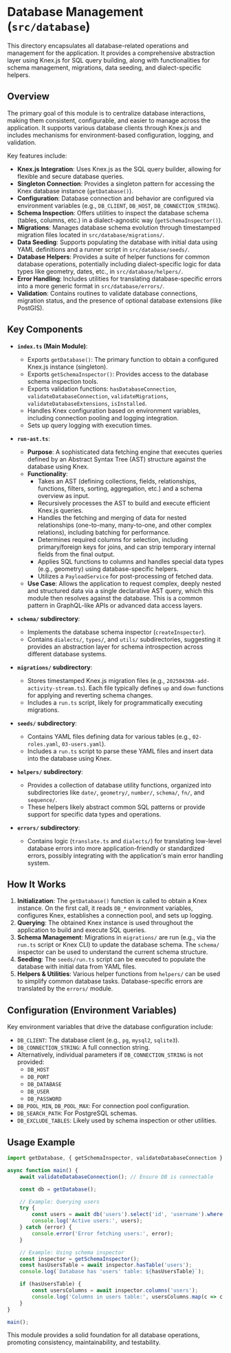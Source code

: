 # Database Management (`src/database`)

This directory encapsulates all database-related operations and management for the application. It provides a comprehensive abstraction layer using Knex.js for SQL query building, along with functionalities for schema management, migrations, data seeding, and dialect-specific helpers.

## Overview

The primary goal of this module is to centralize database interactions, making them consistent, configurable, and easier to manage across the application. It supports various database clients through Knex.js and includes mechanisms for environment-based configuration, logging, and validation.

Key features include:

*   **Knex.js Integration**: Uses Knex.js as the SQL query builder, allowing for flexible and secure database queries.
*   **Singleton Connection**: Provides a singleton pattern for accessing the Knex database instance (`getDatabase()`).
*   **Configuration**: Database connection and behavior are configured via environment variables (e.g., `DB_CLIENT`, `DB_HOST`, `DB_CONNECTION_STRING`).
*   **Schema Inspection**: Offers utilities to inspect the database schema (tables, columns, etc.) in a dialect-agnostic way (`getSchemaInspector()`).
*   **Migrations**: Manages database schema evolution through timestamped migration files located in `src/database/migrations/`.
*   **Data Seeding**: Supports populating the database with initial data using YAML definitions and a runner script in `src/database/seeds/`.
*   **Database Helpers**: Provides a suite of helper functions for common database operations, potentially including dialect-specific logic for data types like geometry, dates, etc., in `src/database/helpers/`.
*   **Error Handling**: Includes utilities for translating database-specific errors into a more generic format in `src/database/errors/`.
*   **Validation**: Contains routines to validate database connections, migration status, and the presence of optional database extensions (like PostGIS).

## Key Components

*   **`index.ts` (Main Module)**:
    *   Exports `getDatabase()`: The primary function to obtain a configured Knex.js instance (singleton).
    *   Exports `getSchemaInspector()`: Provides access to the database schema inspection tools.
    *   Exports validation functions: `hasDatabaseConnection`, `validateDatabaseConnection`, `validateMigrations`, `validateDatabaseExtensions`, `isInstalled`.
    *   Handles Knex configuration based on environment variables, including connection pooling and logging integration.
    *   Sets up query logging with execution times.

*   **`run-ast.ts`**: 
    *   **Purpose**: A sophisticated data fetching engine that executes queries defined by an Abstract Syntax Tree (AST) structure against the database using Knex.
    *   **Functionality**:
        *   Takes an AST (defining collections, fields, relationships, functions, filters, sorting, aggregation, etc.) and a schema overview as input.
        *   Recursively processes the AST to build and execute efficient Knex.js queries.
        *   Handles the fetching and merging of data for nested relationships (one-to-many, many-to-one, and other complex relations), including batching for performance.
        *   Determines required columns for selection, including primary/foreign keys for joins, and can strip temporary internal fields from the final output.
        *   Applies SQL functions to columns and handles special data types (e.g., geometry) using database-specific helpers.
        *   Utilizes a `PayloadService` for post-processing of fetched data.
    *   **Use Case**: Allows the application to request complex, deeply nested and structured data via a single declarative AST query, which this module then resolves against the database. This is a common pattern in GraphQL-like APIs or advanced data access layers.

*   **`schema/` subdirectory**:
    *   Implements the database schema inspector (`createInspector`).
    *   Contains `dialects/`, `types/`, and `utils/` subdirectories, suggesting it provides an abstraction layer for schema introspection across different database systems.

*   **`migrations/` subdirectory**:
    *   Stores timestamped Knex.js migration files (e.g., `20250430A-add-activity-stream.ts`). Each file typically defines `up` and `down` functions for applying and reverting schema changes.
    *   Includes a `run.ts` script, likely for programmatically executing migrations.

*   **`seeds/` subdirectory**:
    *   Contains YAML files defining data for various tables (e.g., `02-roles.yaml`, `03-users.yaml`).
    *   Includes a `run.ts` script to parse these YAML files and insert data into the database using Knex.

*   **`helpers/` subdirectory**:
    *   Provides a collection of database utility functions, organized into subdirectories like `date/`, `geometry/`, `number/`, `schema/`, `fn/`, and `sequence/`.
    *   These helpers likely abstract common SQL patterns or provide support for specific data types and operations.

*   **`errors/` subdirectory**:
    *   Contains logic (`translate.ts` and `dialects/`) for translating low-level database errors into more application-friendly or standardized errors, possibly integrating with the application's main error handling system.

## How It Works

1.  **Initialization**: The `getDatabase()` function is called to obtain a Knex instance. On the first call, it reads `DB_*` environment variables, configures Knex, establishes a connection pool, and sets up logging.
2.  **Querying**: The obtained Knex instance is used throughout the application to build and execute SQL queries.
3.  **Schema Management**: Migrations in `migrations/` are run (e.g., via the `run.ts` script or Knex CLI) to update the database schema. The `schema/` inspector can be used to understand the current schema structure.
4.  **Seeding**: The `seeds/run.ts` script can be executed to populate the database with initial data from YAML files.
5.  **Helpers & Utilities**: Various helper functions from `helpers/` can be used to simplify common database tasks. Database-specific errors are translated by the `errors/` module.

## Configuration (Environment Variables)

Key environment variables that drive the database configuration include:

*   `DB_CLIENT`: The database client (e.g., `pg`, `mysql2`, `sqlite3`).
*   `DB_CONNECTION_STRING`: A full connection string.
*   Alternatively, individual parameters if `DB_CONNECTION_STRING` is not provided:
    *   `DB_HOST`
    *   `DB_PORT`
    *   `DB_DATABASE`
    *   `DB_USER`
    *   `DB_PASSWORD`
*   `DB_POOL_MIN`, `DB_POOL_MAX`: For connection pool configuration.
*   `DB_SEARCH_PATH`: For PostgreSQL schemas.
*   `DB_EXCLUDE_TABLES`: Likely used by schema inspection or other utilities.

## Usage Example

```typescript
import getDatabase, { getSchemaInspector, validateDatabaseConnection } from '@/database'; // Adjust path as needed

async function main() {
    await validateDatabaseConnection(); // Ensure DB is connectable

    const db = getDatabase();

    // Example: Querying users
    try {
        const users = await db('users').select('id', 'username').where('status', 'active');
        console.log('Active users:', users);
    } catch (error) {
        console.error('Error fetching users:', error);
    }

    // Example: Using schema inspector
    const inspector = getSchemaInspector();
    const hasUsersTable = await inspector.hasTable('users');
    console.log(`Database has 'users' table: ${hasUsersTable}`);

    if (hasUsersTable) {
        const usersColumns = await inspector.columns('users');
        console.log('Columns in users table:', usersColumns.map(c => c.column_name));
    }
}

main();
```

This module provides a solid foundation for all database operations, promoting consistency, maintainability, and testability. 
